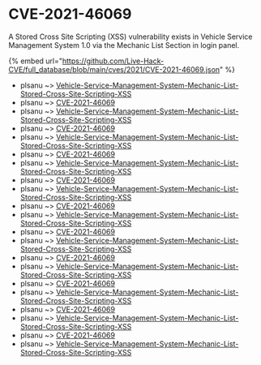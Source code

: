 # CVE-2021-46069

A Stored Cross Site Scripting (XSS) vulnerability exists in Vehicle Service Management System 1.0 via the Mechanic List Section in login panel.

{% embed url="https://github.com/Live-Hack-CVE/full_database/blob/main/cves/2021/CVE-2021-46069.json" %}


* plsanu ~> [Vehicle-Service-Management-System-Mechanic-List-Stored-Cross-Site-Scripting-XSS](https://www.alice-snow.ru/2021/database/cve-2021-46069/vehicle-service-management-system-mechanic-list-stored-cross-site-scripting-xss-plsanu)
* plsanu ~> [CVE-2021-46069](https://www.alice-snow.ru/2021/database/cve-2021-46069/cve-2021-46069-plsanu)
* plsanu ~> [Vehicle-Service-Management-System-Mechanic-List-Stored-Cross-Site-Scripting-XSS](https://www.alice-snow.ru/2021/database/cve-2021-46069/vehicle-service-management-system-mechanic-list-stored-cross-site-scripting-xss-plsanu)
* plsanu ~> [CVE-2021-46069](https://www.alice-snow.ru/2021/database/cve-2021-46069/cve-2021-46069-plsanu)
* plsanu ~> [Vehicle-Service-Management-System-Mechanic-List-Stored-Cross-Site-Scripting-XSS](https://www.alice-snow.ru/2021/database/cve-2021-46069/vehicle-service-management-system-mechanic-list-stored-cross-site-scripting-xss-plsanu)
* plsanu ~> [CVE-2021-46069](https://www.alice-snow.ru/2021/database/cve-2021-46069/cve-2021-46069-plsanu)
* plsanu ~> [Vehicle-Service-Management-System-Mechanic-List-Stored-Cross-Site-Scripting-XSS](https://www.alice-snow.ru/2021/database/cve-2021-46069/vehicle-service-management-system-mechanic-list-stored-cross-site-scripting-xss-plsanu)
* plsanu ~> [CVE-2021-46069](https://www.alice-snow.ru/2021/database/cve-2021-46069/cve-2021-46069-plsanu)
* plsanu ~> [Vehicle-Service-Management-System-Mechanic-List-Stored-Cross-Site-Scripting-XSS](https://www.alice-snow.ru/2021/database/cve-2021-46069/vehicle-service-management-system-mechanic-list-stored-cross-site-scripting-xss-plsanu)
* plsanu ~> [CVE-2021-46069](https://www.alice-snow.ru/2021/database/cve-2021-46069/cve-2021-46069-plsanu)
* plsanu ~> [Vehicle-Service-Management-System-Mechanic-List-Stored-Cross-Site-Scripting-XSS](https://www.alice-snow.ru/2021/database/cve-2021-46069/vehicle-service-management-system-mechanic-list-stored-cross-site-scripting-xss-plsanu)
* plsanu ~> [CVE-2021-46069](https://www.alice-snow.ru/2021/database/cve-2021-46069/cve-2021-46069-plsanu)
* plsanu ~> [Vehicle-Service-Management-System-Mechanic-List-Stored-Cross-Site-Scripting-XSS](https://www.alice-snow.ru/2021/database/cve-2021-46069/vehicle-service-management-system-mechanic-list-stored-cross-site-scripting-xss-plsanu)
* plsanu ~> [CVE-2021-46069](https://www.alice-snow.ru/2021/database/cve-2021-46069/cve-2021-46069-plsanu)
* plsanu ~> [Vehicle-Service-Management-System-Mechanic-List-Stored-Cross-Site-Scripting-XSS](https://www.alice-snow.ru/2021/database/cve-2021-46069/vehicle-service-management-system-mechanic-list-stored-cross-site-scripting-xss-plsanu)
* plsanu ~> [CVE-2021-46069](https://www.alice-snow.ru/2021/database/cve-2021-46069/cve-2021-46069-plsanu)
* plsanu ~> [Vehicle-Service-Management-System-Mechanic-List-Stored-Cross-Site-Scripting-XSS](https://www.alice-snow.ru/2021/database/cve-2021-46069/vehicle-service-management-system-mechanic-list-stored-cross-site-scripting-xss-plsanu)
* plsanu ~> [CVE-2021-46069](https://www.alice-snow.ru/2021/database/cve-2021-46069/cve-2021-46069-plsanu)
* plsanu ~> [Vehicle-Service-Management-System-Mechanic-List-Stored-Cross-Site-Scripting-XSS](https://www.alice-snow.ru/2021/database/cve-2021-46069/vehicle-service-management-system-mechanic-list-stored-cross-site-scripting-xss-plsanu)
* plsanu ~> [CVE-2021-46069](https://www.alice-snow.ru/2021/database/cve-2021-46069/cve-2021-46069-plsanu)
* plsanu ~> [Vehicle-Service-Management-System-Mechanic-List-Stored-Cross-Site-Scripting-XSS](https://www.alice-snow.ru/2021/database/cve-2021-46069/vehicle-service-management-system-mechanic-list-stored-cross-site-scripting-xss-plsanu)